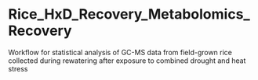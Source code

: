 # Rice_HxD_Recovery_Metabolomics_Recovery
Workflow for statistical analysis of GC-MS data from field-grown rice collected during rewatering after exposure to combined drought and heat stress
